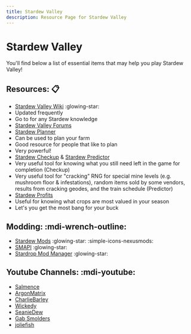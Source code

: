 ```yaml
---
title: Stardew Valley
description: Resource Page for Stardew Valley
---
```


# **Stardew Valley**

You'll find below a list of essential items that may help you play Stardew Valley!

## Resources: :clipboard:

- [Stardew Valley Wiki](https://stardewvalleywiki.com/Stardew_Valley_Wiki) :glowing-star: <tooltip><li>Updated frequently</li><li>Go to for any Stardew knowledge</li></tooltip>
- [Stardew Valley Forums](https://forums.stardewvalley.net/)
- [Stardew Planner](https://stardew.info/planner/) <Badge type="tip" icon="i-simple-icons-patreon" text="Support" link="https://www.patreon.com/hpeinar" /> <tooltip><li>Can be used to plan your farm</li><li>Good resource for people that like to plan</li><li>Very powerful!</li></tooltip>
- [Stardew Checkup](https://mouseypounds.github.io/stardew-checkup/) & [Stardew Predictor](https://mouseypounds.github.io/stardew-predictor/) <tooltip><li>Very useful tool for knowing what you still need left in the game for completion (Checkup)</li><li>Very useful tool for "cracking" RNG for special mine levels (e.g. mushroom floor & infestations), random items sold by some vendors, results from cracking geodes, and the train schedule (Predictor)</li></tooltip>
- [Stardew Profits](https://thorinair.github.io/Stardew-Profits/) <Badge type="tip" icon="i-mdi-github-face" text="Repo" link="https://github.com/Thorinair/Stardew-Profits" /> <tooltip><li>Useful for knowing what crops are most valued in your season</li><li>Let's you get the most bang for your buck</li></tooltip>

## Modding: :mdi-wrench-outline:

- [Stardew Mods](https://www.nexusmods.com/stardewvalley) :glowing-star: :simple-icons-nexusmods:
- [SMAPI](https://smapi.io/) :glowing-star: <Badge type="tip" icon="i-mdi-github-face" text="Repo" link="https://github.com/Pathoschild/SMAPI" />
- [Stardrop Mod Manager](https://floogen.gitbook.io/stardrop) :glowing-star: <Badge type="tip" icon="i-mdi-github-face" text="Repo" link="https://github.com/Floogen/Stardrop" />

## Youtube Channels: :mdi-youtube:

- [Salmence](https://www.youtube.com/@salmence100)
- [ArgonMatrix](https://www.youtube.com/@ArgonMatrix)
- [CharlieBarley](https://www.youtube.com/@CharlieBarley)
- [Wickedy](https://www.youtube.com/@Wickedy)
- [SeanieDew](https://www.youtube.com/@SeanieDew)
- [Gab Smolders](https://www.youtube.com/playlist?list=PLGxV8JnoT5QjapBPp9VJINCAjBynrMNCX)
- [joliefish](https://www.youtube.com/playlist?list=PLQ-ylFvSXzxNNipUSl_XgEuFDff9TPhKT)
